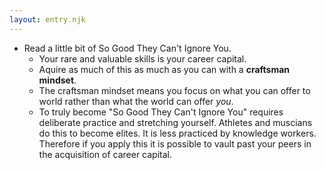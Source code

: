 ```yaml
---
layout: entry.njk
---
```


- Read a little bit of So Good They Can't Ignore You. 
    - Your rare and valuable skills is your career capital.
    - Aquire as much of this as much as you can with a **craftsman mindset**.
    - The craftsman mindset means you focus on what you can offer to world rather than what the world can offer _you_.
    - To truly become "So Good They Can't Ignore You" requires  deliberate practice and stretching yourself. Athletes and muscians do this to become elites. It is less practiced by knowledge workers. Therefore if you apply this it is possible to vault past your peers in the acquisition of career capital. 
